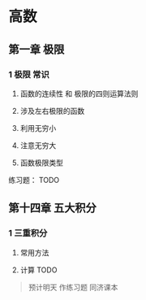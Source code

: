 # 高数

## 第一章 极限

### 1 极限 常识

1. 函数的连续性 和 极限的四则运算法则

2. 涉及左右极限的函数

3. 利用无穷小

4. 注意无穷大

5. 函数极限类型

练习题： TODO


## 第十四章 五大积分

### 1 三重积分

1. 常用方法

2. 计算  TODO
> 预计明天 作练习题 同济课本 